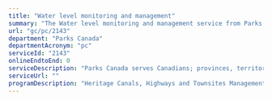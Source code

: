 ```yaml
---
title: "Water level monitoring and management"
summary: "The Water level monitoring and management service from Parks Canada is not available end-to-end online, according to the GC Service Inventory."
url: "gc/pc/2143"
department: "Parks Canada"
departmentAcronym: "pc"
serviceId: "2143"
onlineEndtoEnd: 0
serviceDescription: "Parks Canada serves Canadians; provinces, territories, and communities; and local watershed management agencies by managing water levels in the watersheds for the Trent-Severn Waterway, Rideau Canal, and their reservoir lakes."
serviceUrl: ""
programDescription: "Heritage Canals, Highways and Townsites Management"
---
```

